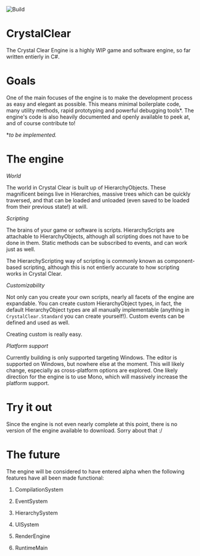 ![Build](https://github.com/CrystalClearEngine/CrystalClear/workflows/.NET%20Core/badge.svg)

# CrystalClear
The Crystal Clear Engine is a highly WIP game and software engine, so far written entierly in C#.

# Goals
One of the main focuses of the engine is to make the development process as easy and elegant as possible. This means minimal boilerplate code, many utility methods, rapid prototyping and powerful debugging tools*. The engine's code is also heavily documented and openly available to peek at, and of course contribute to!

**to be implemented.*

# The engine

*World*

The world in Crystal Clear is built up of HierarchyObjects. These magnificent beings live in Hierarchies, massive trees which can be quickly traversed, and that can be loaded and unloaded (even saved to be loaded from their previous state!) at will.


*Scripting*

The brains of your game or software is scripts. HierarchyScripts are attachable to HierarchyObjects, although all scripting does not have to be done in them. Static methods can be subscribed to events, and can work just as well.

The HierarchyScripting way of scripting is commonly known as component-based scripting, although this is not entierly accurate to how scripting works in Crystal Clear.


*Customizability*

Not only can you create your own scripts, nearly all facets of the engine are expandable. You can create custom HierarchyObject types, in fact, the default HierarchyObject types are all manually implementable (anything in `CrystalClear.Standard` you can create yourself!). Custom events can be defined and used as well.

Creating custom is really easy.


*Platform support*

Currently building is only supported targeting Windows. The editor is supported on Windows, but nowhere else at the moment. This will likely change, especially as cross-platform options are explored. One likely direction for the engine is to use Mono, which will massively increase the platform support.


# Try it out
Since the engine is not even nearly complete at this point, there is no version of the engine available to download. Sorry about that :/

# The future
The engine will be considered to have entered alpha when the following features have all been made functional:

1. CompilationSystem

2. EventSystem

3. HierarchySystem

4. UISystem

5. RenderEngine

6. RuntimeMain
